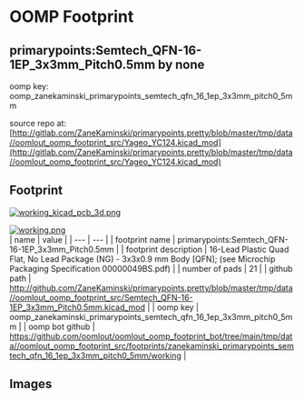 # OOMP Footprint  
## primarypoints:Semtech_QFN-16-1EP_3x3mm_Pitch0.5mm  by none  
  
oomp key: oomp_zanekaminski_primarypoints_semtech_qfn_16_1ep_3x3mm_pitch0_5mm  
  
source repo at: [http://gitlab.com/ZaneKaminski/primarypoints.pretty/blob/master/tmp/data//oomlout_oomp_footprint_src/Yageo_YC124.kicad_mod](http://gitlab.com/ZaneKaminski/primarypoints.pretty/blob/master/tmp/data//oomlout_oomp_footprint_src/Yageo_YC124.kicad_mod)  
## Footprint  
  
[![working_kicad_pcb_3d.png](working_kicad_pcb_3d_600.png)](working_kicad_pcb_3d.png)  
  
[![working.png](working_600.png)](working.png)  
| name | value | 
| --- | --- | 
| footprint name | primarypoints:Semtech_QFN-16-1EP_3x3mm_Pitch0.5mm | 
| footprint description | 16-Lead Plastic Quad Flat, No Lead Package (NG) - 3x3x0.9 mm Body [QFN]; (see Microchip Packaging Specification 00000049BS.pdf) | 
| number of pads | 21 | 
| github path | http://github.com/ZaneKaminski/primarypoints.pretty/blob/master/tmp/data//oomlout_oomp_footprint_src/Semtech_QFN-16-1EP_3x3mm_Pitch0.5mm.kicad_mod | 
| oomp key | oomp_zanekaminski_primarypoints_semtech_qfn_16_1ep_3x3mm_pitch0_5mm | 
| oomp bot github | https://github.com/oomlout/oomlout_oomp_footprint_bot/tree/main/tmp/data//oomlout_oomp_footprint_src/footprints/zanekaminski_primarypoints_semtech_qfn_16_1ep_3x3mm_pitch0_5mm/working | 
## Images  
